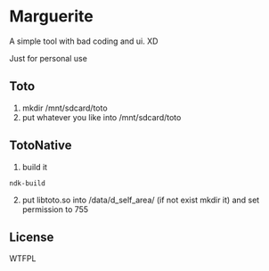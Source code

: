 # Marguerite

A simple tool with bad coding and ui. XD

Just for personal use

## Toto

1. mkdir /mnt/sdcard/toto
2. put whatever you like into /mnt/sdcard/toto

## TotoNative
1. build it
```
ndk-build
```

2.  put libtoto.so into /data/d_self_area/ (if not exist mkdir it) and set permission to 755

## License

WTFPL
